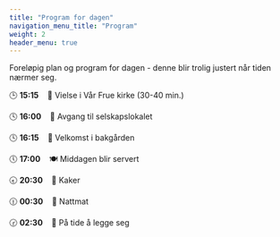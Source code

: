 ```yaml
---
title: "Program for dagen"
navigation_menu_title: "Program"
weight: 2
header_menu: true
---
```


Foreløpig plan og program for dagen - denne blir trolig justert når tiden nærmer seg.

🕒 **15:15** &nbsp;&nbsp; 💒 Vielse i Vår Frue kirke (30-40 min.)

🕓 **16:00** &nbsp;&nbsp; 🚶 Avgang til selskapslokalet

🕓 **16:15** &nbsp;&nbsp; 🍾 Velkomst i bakgården

🕔 **17:00** &nbsp;&nbsp; 🍽️ Middagen blir servert

🕣 **20:30** &nbsp;&nbsp; 🍰 Kaker

🕧 **00:30** &nbsp;&nbsp; 🌭 Nattmat

🕝 **02:30** &nbsp;&nbsp; 🥱 På tide å legge seg

